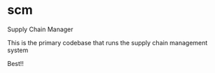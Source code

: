 scm
===

Supply Chain Manager

This is the primary codebase that runs the supply chain management system

Best!!

